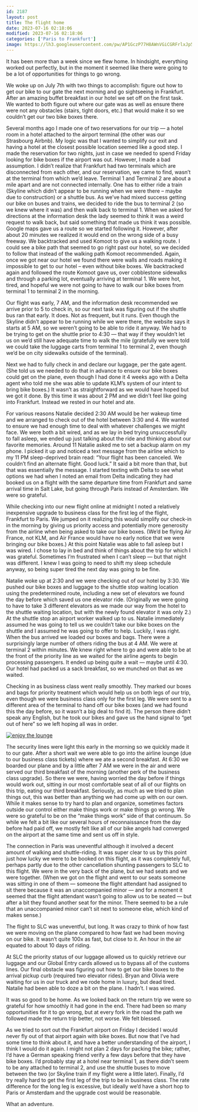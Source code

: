 ```yaml
---
id: 2187
layout: post
title: The flight home
date: 2023-07-16 02:18:06
modified: 2023-07-16 02:18:06
categories: ['Paris to Frankfurt']
image: https://lh3.googleusercontent.com/pw/AP1GczP77H8AWnVGiCGRFrlxJp5oi8txwCL-lHKsCmI1glj1eqvPQV1OrmfG3FGEcwDMgZ9BjMssXbPOJq_4uEM2StDxE5AGOQRWbrb8ZfwjRMO8x2rh1A-F=s0
---
```






It has been more than a week since we flew home. In hindsight, everything worked out perfectly, but in the moment it seemed like there were going to be a lot of opportunities for things to go wrong.  




We woke up on July 7th with two things to accomplish: figure out how to get our bike to our gate the next morning and go sightseeing in Frankfurt. After an amazing buffet breakfast in our hotel we set off on the first task. We wanted to both figure out where our gate was as well as ensure there were not any obstacles (stairs, tight doors, etc.) that would make it so we couldn’t get our two bike boxes there.




Several months ago I made one of two reservations for our trip — a hotel room in a hotel attached to the airport terminal (the other was our Strasbourg Airbnb). My logic was that I wanted to simplify our exit and having a hotel at the closest possible location seemed like a good step. I made the reservation for two nights, just in case we needed to spend Friday looking for bike boxes if the airport was out. However, I made a bad assumption. I didn’t realize that Frankfurt had two terminals which are disconnected from each other, and our reservation, we came to find, wasn’t at the terminal from which we’d leave. Terminal 1 and Terminal 2 are about a mile apart and are not connected internally. One has to either ride a train (Skyline which didn’t appear to be running when we were there – maybe due to construction) or a shuttle bus. As we’ve had mixed success getting our bike on buses and trains, we decided to ride the bus to terminal 2 (so we knew where it was) and then walk back to terminal 1. When we asked for directions at the information desk the lady seemed to think it was a weird request to walk back, but said something that made us think it was possible. Google maps gave us a route so we started following it. However, after about 20 minutes we realized it would end on the wrong side of a busy freeway. We backtracked and used Komoot to give us a walking route. I could see a bike path that seemed to go right past our hotel, so we decided to follow that instead of the walking path Komoot recommended. Again, once we got near our hotel we found there were walls and roads making it impossible to get to our hotel – even without bike boxes. We backtracked again and followed the route Komoot gave us, over cobblestone sidewalks and through a parking lot, eventually arriving at terminal 1. We were hot, tired, and hopeful we were not going to have to walk our bike boxes from terminal 1 to terminal 2 in the morning. 




Our flight was early, 7 AM, and the information desk recommended we arrive prior to 5 to check in, so our next task was figuring out if the shuttle bus ran that early. It does. Not as frequent, but it runs. Even though the Skyline didn’t appear to be running while we were there, the website says it starts at 5 AM, so we weren’t going to be able to ride it anyway. We had to be trying to get on the shuttle prior to 4:30 — that way if they wouldn’t let us on we’d still have adequate time to walk the mile (gratefully we were told we could take the luggage carts from terminal 1 to terminal 2, even though we’d be on city sidewalks outside of the terminal).




Next we had to fully check in and declare our luggage, per the gate agent. (She told us we needed to do that in advance to ensure our bike boxes could get on the plane, even though I had done it 4 weeks ago with a Delta agent who told me she was able to update KLM’s system of our intent to bring bike boxes.) It wasn’t as straightforward as we would have hoped but we got it done. By this time it was about 2 PM and we didn’t feel like going into Frankfurt. Instead we rested in our hotel and ate.




For various reasons Natalie decided 2:30 AM would be her wakeup time and we arranged to check out of the hotel between 3:30 and 4. We wanted to ensure we had enough time to deal with whatever challenges we might face. We were both a bit wired, and as we lay in bed trying unsuccessfully to fall asleep, we ended up just talking about the ride and thinking about our favorite memories. Around 11 Natalie asked me to set a backup alarm on my phone. I picked it up and noticed a text message from the airline which to my 11 PM sleep-deprived brain read: “Your flight has been canceled. We couldn’t find an alternate flight. Good luck.” It said a bit more than that, but that was essentially the message. I started texting with Delta to see what options we had when I noted an email from Delta indicating they had booked us on a flight with the same departure time from Frankfurt and same arrival time in Salt Lake, but going through Paris instead of Amsterdam. We were so grateful. 




While checking into our new flight online at midnight I noted a relatively inexpensive upgrade to business class for the first leg of the flight, Frankfurt to Paris. We jumped on it realizing this would simplify our check-in in the morning by giving us priority access and potentially more generosity from the airline when being asked to take our bike boxes. (We’d be flying Air France, not KLM, and Air France would have no early notice that we were bringing our bike boxes.) At this point Natalie was able to fall asleep but I was wired. I chose to lay in bed and think of things about the trip for which I was grateful. Sometimes I’m frustrated when I can’t sleep — but that night was different. I knew I was going to need to shift my sleep schedule anyway, so being super tired the next day was going to be fine.




Natalie woke up at 2:30 and we were checking out of our hotel by 3:30. We pushed our bike boxes and luggage to the shuttle stop waiting location using the predetermined route, including a new set of elevators we found the day before which saved us one elevator ride. (Originally we were going to have to take 3 different elevators as we made our way from the hotel to the shuttle waiting location, but with the newly found elevator it was only 2.) At the shuttle stop an airport worker walked up to us. Natalie immediately assumed he was going to tell us we couldn’t take our bike boxes on the shuttle and I assumed he was going to offer to help. Luckily, I was right. When the bus arrived we loaded our boxes and bags. There were a surprisingly large number of others riding the bus at 4 AM. We were at terminal 2 within minutes. We knew right where to go and were able to be at the front of the priority line as we waited for the airline agents to begin processing passengers. It ended up being quite a wait — maybe until 4:30. Our hotel had packed us a sack breakfast, so we munched on that as we waited.




Checking in as business class went really smoothly. They marked our boxes and bags for priority treatment which would help us on both legs of our trip, even though we were business class only for the first leg. We were sent to a different area of the terminal to hand off our bike boxes (and we had found this the day before, so it wasn’t a big deal to find it). The person there didn’t speak any English, but he took our bikes and gave us the hand signal to “get out of here” so we left hoping all was in order.


[![enjoy the lounge](https://lh3.googleusercontent.com/pw/AP1GczMRRIxioBkb1TC0FxvxHizI-mrTXESgYCMthqhY2qJV_rKnRZGGoWRGoVH6OPVPYhhS94YbSrusUWAIEtXM8188IWTGCEqZf7epyWxO3kELs2ZeO-Av=s0)](https://photos.app.goo.gl/rANNCK3YipUrQNWg8)


The security lines were light this early in the morning so we quickly made it to our gate. After a short wait we were able to go into the airline lounge (due to our business class tickets) where we ate a second breakfast. At 6:30 we boarded our plane and by a little after 7 AM we were in the air and were served our third breakfast of the morning (another perk of the business class upgrade). So there we were, having worried the day before if things would work out, sitting in our most comfortable seat of all of our flights on this trip, eating our third breakfast. Seriously, as much as we tried to plan things out, this was better than anything we had come up with on our own. While it makes sense to try hard to plan and organize, sometimes factors outside our control either make things work or make things go wrong. We were so grateful to be on the “make things work” side of that continuum. So while we felt a bit like our several hours of reconnaissance from the day before had paid off, we mostly felt like all of our bike angels had converged on the airport at the same time and sent us off in style. 




The connection in Paris was uneventful although it involved a decent amount of walking and shuttle-riding. It was super clear to us by this point just how lucky we were to be booked on this flight, as it was completely full, perhaps partly due to the other cancellation shunting passengers to SLC to this flight. We were in the very back of the plane, but we had seats and we were together. (When we got on the flight and went to our seats someone was sitting in one of them — someone the flight attendant had assigned to sit there because it was an unaccompanied minor — and for a moment it seemed that the flight attendant wasn’t going to allow us to be seated — but after a bit they found another seat for the minor. There seemed to be a rule that an unaccompanied minor can’t sit next to someone else, which kind of makes sense.)




The flight to SLC was uneventful, but long. It was crazy to think of how fast we were moving on the plane compared to how fast we had been moving on our bike. It wasn’t quite 100x as fast, but close to it. An hour in the air equated to about 10 days of riding.




At SLC the priority status of our luggage allowed us to quickly retrieve our luggage and our Global Entry cards allowed us to bypass all of the customs lines. Our final obstacle was figuring out how to get our bike boxes to the arrival pickup curb (required two elevator rides). Bryan and Olivia were waiting for us in our truck and we rode home in luxury, but dead tired. Natalie had been able to doze a bit on the plane. I hadn’t. I was wired.




It was so good to be home. As we looked back on the return trip we were so grateful for how smoothly it had gone in the end. There had been so many opportunities for it to go wrong, but at every fork in the road the path we followed made the return trip better, not worse. We felt blessed.




As we tried to sort out the Frankfurt airport on Friday I decided I would never fly out of that airport again with bike boxes. But now that I’ve had some time to think about it, and have a better understanding of the airport, I think I would do it again. I might not plan 2 days for packing the bike; rather, I’d have a German speaking friend verify a few days before that they have bike boxes. I’d probably stay at a hotel near terminal 1, as there didn’t seem to be any attached to terminal 2, and use the shuttle buses to move between the two (or Skyline train if my flight were a little later). Finally, I’d try really hard to get the first leg of the trip to be in business class. The rate difference for the long leg is excessive, but ideally we’d have a short hop to Paris or Amsterdam and the upgrade cost would be reasonable. 




What an adventure.



